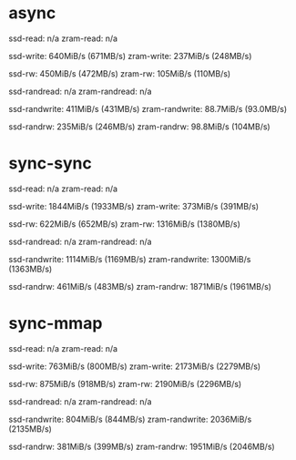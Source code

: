 # async

ssd-read: n/a
zram-read: n/a

ssd-write: 640MiB/s (671MB/s)
zram-write: 237MiB/s (248MB/s)

ssd-rw: 450MiB/s (472MB/s)
zram-rw: 105MiB/s (110MB/s)

ssd-randread: n/a
zram-randread: n/a

ssd-randwrite: 411MiB/s (431MB/s)
zram-randwrite: 88.7MiB/s (93.0MB/s)

ssd-randrw: 235MiB/s (246MB/s)
zram-randrw: 98.8MiB/s (104MB/s)



# sync-sync

ssd-read: n/a
zram-read: n/a

ssd-write: 1844MiB/s (1933MB/s)
zram-write: 373MiB/s (391MB/s)

ssd-rw: 622MiB/s (652MB/s)
zram-rw: 1316MiB/s (1380MB/s)

ssd-randread: n/a
zram-randread: n/a

ssd-randwrite: 1114MiB/s (1169MB/s)
zram-randwrite: 1300MiB/s (1363MB/s)

ssd-randrw: 461MiB/s (483MB/s)
zram-randrw: 1871MiB/s (1961MB/s)



# sync-mmap

ssd-read: n/a
zram-read: n/a

ssd-write: 763MiB/s (800MB/s)
zram-write: 2173MiB/s (2279MB/s)

ssd-rw: 875MiB/s (918MB/s)
zram-rw: 2190MiB/s (2296MB/s)

ssd-randread: n/a
zram-randread: n/a

ssd-randwrite: 804MiB/s (844MB/s)
zram-randwrite: 2036MiB/s (2135MB/s)

ssd-randrw: 381MiB/s (399MB/s)
zram-randrw: 1951MiB/s (2046MB/s)



